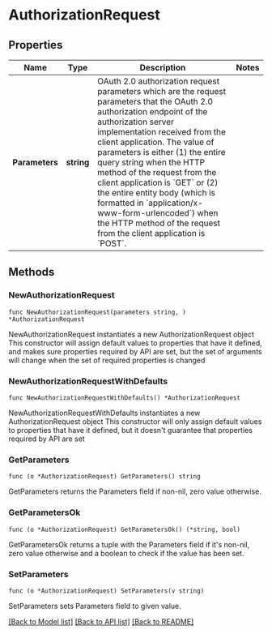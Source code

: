 # AuthorizationRequest

## Properties

Name | Type | Description | Notes
------------ | ------------- | ------------- | -------------
**Parameters** | **string** | OAuth 2.0 authorization request parameters which are the request parameters that the OAuth 2.0 authorization endpoint of the authorization server implementation received from the client application.  The value of parameters is either (1) the entire query string when the HTTP method of the request from the client application is &#x60;GET&#x60; or (2) the entire entity body (which is formatted in &#x60;application/x-www-form-urlencoded&#x60;) when the HTTP method of the request from the client application is &#x60;POST&#x60;. | 

## Methods

### NewAuthorizationRequest

`func NewAuthorizationRequest(parameters string, ) *AuthorizationRequest`

NewAuthorizationRequest instantiates a new AuthorizationRequest object
This constructor will assign default values to properties that have it defined,
and makes sure properties required by API are set, but the set of arguments
will change when the set of required properties is changed

### NewAuthorizationRequestWithDefaults

`func NewAuthorizationRequestWithDefaults() *AuthorizationRequest`

NewAuthorizationRequestWithDefaults instantiates a new AuthorizationRequest object
This constructor will only assign default values to properties that have it defined,
but it doesn't guarantee that properties required by API are set

### GetParameters

`func (o *AuthorizationRequest) GetParameters() string`

GetParameters returns the Parameters field if non-nil, zero value otherwise.

### GetParametersOk

`func (o *AuthorizationRequest) GetParametersOk() (*string, bool)`

GetParametersOk returns a tuple with the Parameters field if it's non-nil, zero value otherwise
and a boolean to check if the value has been set.

### SetParameters

`func (o *AuthorizationRequest) SetParameters(v string)`

SetParameters sets Parameters field to given value.



[[Back to Model list]](../README.md#documentation-for-models) [[Back to API list]](../README.md#documentation-for-api-endpoints) [[Back to README]](../README.md)


